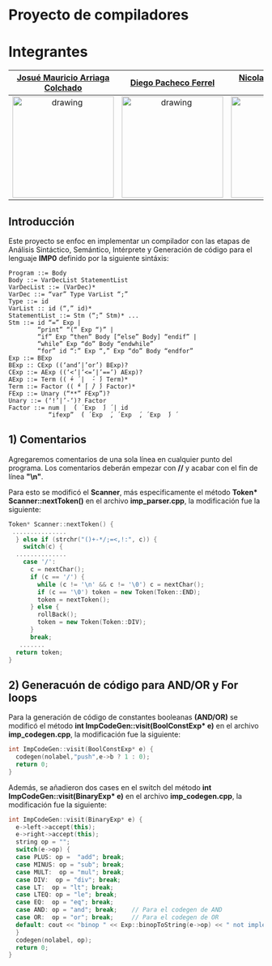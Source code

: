 # Proyecto de compiladores

# Integrantes

| <a href="https://github.com/jmac-94" target="_blank">**Josué Mauricio Arriaga Colchado**</a> | <a href="https://github.com/Diegospf12" target="_blank">**Diego Pacheco Ferrel**</a> | <a href="https://github.com/NicolasArroyo" target="_blank">**Nicolas Mateo Arroyo Chávez**</a> |
| :----------------------------------------------------------------------------------------------: | :----------------------------------------------------------------------------------: | :-----------------------------------------------------------------------------------------: |
| <img src="https://avatars.githubusercontent.com/u/83974555?v=4" alt="drawing" width="200"/> | <img src="https://avatars.githubusercontent.com/u/94090499?v=4" alt="drawing" width="200"/> | <img src="https://avatars.githubusercontent.com/u/83975293?v=4" alt="drawing" width="200"/> |

## **Introducción**

Este proyecto se enfoc en implementar un compilador con las etapas de Análisis Sintáctico, Semántico, Intérprete y Generación de código para el lenguaje **IMP0** definido por la siguiente sintáxis:

```bnf
Program ::= Body
Body ::= VarDecList StatementList
VarDecList ::= (VarDec)*
VarDec ::= “var” Type VarList “;”
Type ::= id
VarList :: id (“,” id)*
StatementList ::= Stm (“;” Stm)* ...
Stm ::= id “=” Exp |
        “print” “(“ Exp “)” |
        “if” Exp “then” Body [“else” Body] “endif” |
        “while” Exp “do” Body “endwhile”
        “for” id “:” Exp “,” Exp “do” Body “endfor”
Exp ::= BExp
BExp :: CExp ((‘and’|’or’) BExp)?
CExp ::= AExp ((‘<’|’<=’|’==’) AExp)?
AExp ::= Term (( ́+ ́ |  ́- ́) Term)*
Term ::= Factor (( ́* ́| ́/ ́) Factor)*
FExp ::= Unary (“**” FExp”)?
Unary ::= (‘!’|’-‘)? Factor
Factor ::= num |  ́( ́ Exp  ́) ́ | id
           “ifexp”  ́( ́ Exp  ́, ́ Exp  ́, ́ Exp  ́) ́
```

## **1) Comentarios**

Agregaremos comentarios de una sola línea en cualquier punto del programa. Los comentarios deberán empezar con **//** y acabar con el fin de línea **"\n"**.

Para esto se modificó el **Scanner**, más especificamente el método __Token* Scanner::nextToken()__ en el archivo **imp_parser.cpp**, la modificación fue la siguiente:

```cpp
Token* Scanner::nextToken() {
 ...............
  } else if (strchr("()+-*/;=<,!:", c)) {
    switch(c) {
  ..............   
    case '/':
      c = nextChar();
      if (c == '/') {
        while (c != '\n' && c != '\0') c = nextChar();
        if (c == '\0') token = new Token(Token::END);
        token = nextToken();
      } else {
        rollBack(); 
        token = new Token(Token::DIV); 
      }
      break; 
   .......
  return token;
}
```

## **2) Generacuón de código para AND/OR y For loops**

Para la generación de código de constantes booleanas **(AND/OR)** se modificó el método __int ImpCodeGen::visit(BoolConstExp* e)__ en el archivo **imp_codegen.cpp**, la modificación fue la siguiente:

```cpp
int ImpCodeGen::visit(BoolConstExp* e) {
  codegen(nolabel,"push",e->b ? 1 : 0);
  return 0;
}
```

Además, se añadieron dos cases en el switch del método __int ImpCodeGen::visit(BinaryExp* e)__ en el archivo **imp_codegen.cpp**, la modificación fue la siguiente:

```cpp
int ImpCodeGen::visit(BinaryExp* e) {
  e->left->accept(this);
  e->right->accept(this);
  string op = "";
  switch(e->op) {
  case PLUS: op =  "add"; break;
  case MINUS: op = "sub"; break;
  case MULT:  op = "mul"; break;
  case DIV:  op = "div"; break;
  case LT:  op = "lt"; break;
  case LTEQ: op = "le"; break;
  case EQ:  op = "eq"; break;
  case AND: op = "and"; break;    // Para el codegen de AND
  case OR:  op = "or"; break;     // Para el codegen de OR
  default: cout << "binop " << Exp::binopToString(e->op) << " not implemented" << endl;
  }
  codegen(nolabel, op);
  return 0;
}
```
